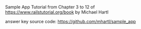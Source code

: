 Sample App Tutorial from Chapter 3 to 12 of https://www.railstutorial.org/book by Michael Hartl

answer key source code: https://github.com/mhartl/sample_app